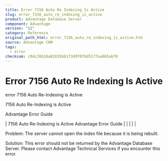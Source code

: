 ```yaml
---
title: Error 7156 Auto Re Indexing Is Active
slug: error_7156_auto_re_indexing_is_active
product: Advantage Database Server
component: Advantage
version: "12"
category: Reference
original_path_html: error_7156_auto_re_indexing_is_active.htm
source: Advantage CHM
tags:
  - error
checksum: c0dc26b18a02835bb1f3d9f0f8d5177aa865ab78
---
```


# Error 7156 Auto Re Indexing Is Active

error 7156 Auto Re-Indexing is Active

7156 Auto Re-Indexing is Active

Advantage Error Guide

| 7156 Auto Re-Indexing is Active  Advantage Error Guide |  |  |  |  |

Problem: The server cannot open the index file because it is being rebuilt.

Solution: This error should not be returned by the Advantage Database Server. Please contact Advantage Technical Services if you encounter this error.
